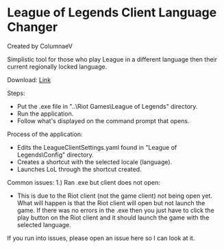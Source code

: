 # League of Legends Client Language Changer
Created by ColumnaeV

Simplistic tool for those who play League in a different language then their current regionally locked language.

Download: [Link](https://github.com/ColumnaeV/LoL-LanguageChanger/raw/main/LeagueLanguageChanger.exe)

Steps:
- Put the .exe file in "..\Riot Games\League of Legends" directory.
- Run the application.
- Follow what's displayed on the command prompt that opens.

Process of the application:
- Edits the LeagueClientSettings.yaml found in "League of Legends\Config" directory.
- Creates a shortcut with the selected locale (language).
- Launches LoL through the shortcut created.

Common issues:
1.) Ran .exe but client does not open:
  - This is due to the Riot client (not the game client) not being open yet. What will happen is that the Riot client will open but not launch the game. If there was no errors in the .exe then you just have to click the play button on the Riot client and it should launch the game with the selected language.

If you run into issues, please open an issue here so I can look at it.
